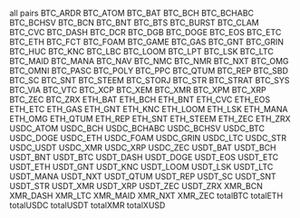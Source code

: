 all pairs
BTC_ARDR
BTC_ATOM
BTC_BAT
BTC_BCH
BTC_BCHABC
BTC_BCHSV
BTC_BCN
BTC_BNT
BTC_BTS
BTC_BURST
BTC_CLAM
BTC_CVC
BTC_DASH
BTC_DCR
BTC_DGB
BTC_DOGE
BTC_EOS
BTC_ETC
BTC_ETH
BTC_FCT
BTC_FOAM
BTC_GAME
BTC_GAS
BTC_GNT
BTC_GRIN
BTC_HUC
BTC_KNC
BTC_LBC
BTC_LOOM
BTC_LPT
BTC_LSK
BTC_LTC
BTC_MAID
BTC_MANA
BTC_NAV
BTC_NMC
BTC_NMR
BTC_NXT
BTC_OMG
BTC_OMNI
BTC_PASC
BTC_POLY
BTC_PPC
BTC_QTUM
BTC_REP
BTC_SBD
BTC_SC
BTC_SNT
BTC_STEEM
BTC_STORJ
BTC_STR
BTC_STRAT
BTC_SYS
BTC_VIA
BTC_VTC
BTC_XCP
BTC_XEM
BTC_XMR
BTC_XPM
BTC_XRP
BTC_ZEC
BTC_ZRX
ETH_BAT
ETH_BCH
ETH_BNT
ETH_CVC
ETH_EOS
ETH_ETC
ETH_GAS
ETH_GNT
ETH_KNC
ETH_LOOM
ETH_LSK
ETH_MANA
ETH_OMG
ETH_QTUM
ETH_REP
ETH_SNT
ETH_STEEM
ETH_ZEC
ETH_ZRX
USDC_ATOM
USDC_BCH
USDC_BCHABC
USDC_BCHSV
USDC_BTC
USDC_DOGE
USDC_ETH
USDC_FOAM
USDC_GRIN
USDC_LTC
USDC_STR
USDC_USDT
USDC_XMR
USDC_XRP
USDC_ZEC
USDT_BAT
USDT_BCH
USDT_BNT
USDT_BTC
USDT_DASH
USDT_DOGE
USDT_EOS
USDT_ETC
USDT_ETH
USDT_GNT
USDT_KNC
USDT_LOOM
USDT_LSK
USDT_LTC
USDT_MANA
USDT_NXT
USDT_QTUM
USDT_REP
USDT_SC
USDT_SNT
USDT_STR
USDT_XMR
USDT_XRP
USDT_ZEC
USDT_ZRX
XMR_BCN
XMR_DASH
XMR_LTC
XMR_MAID
XMR_NXT
XMR_ZEC
totalBTC
totalETH
totalUSDC
totalUSDT
totalXMR
totalXUSD
